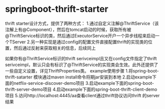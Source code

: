 # springboot-thrift-starter
thrift starter设计方式，提供了两种方式：
1.通过自定义注解@ThriftService（该注解上有@Component），然后在tomcat启动的时候，获取所有被@ThriftService标识的类，然后通过ExecutorService开户一个异步线程来启动一个TServer
2.另一种实现是通过config的配置文件直接配置thrift的实现类的位置，然后通过反射来获取相关的信息，后续同上
 
 如果你有@ThriftService标识的thrift serivceimpl且又在config文件指定了thrift serivceimpl，默认只会有标识了@ThriftService的实现类会生效。此外还提供了一些自定义设置，详见ThriftProperties类。
example使用步骤
1.将spring-boot-thrift-satarter 模块通过maven install命令将期jar安装到本地
2.启动example下面的netflix-service-discover-demo项目
3.启动example下面的spring-boot-thrift-server-demo项目
4.启动example下面的spring-boot-thrift-client-demo项目
5.访问http://localhost:4445/aa查看client通过thrift协议访问thrift 的server结果
